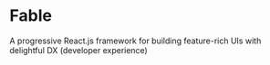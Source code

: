 # Fable
A progressive React.js framework for building feature-rich UIs with delightful DX (developer experience)
